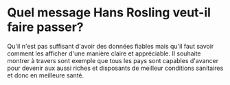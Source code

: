 # Quel message Hans Rosling veut-il faire passer?

Qu'il n'est pas suffisant d'avoir des données fiables mais qu'il faut savoir comment les afficher d'une manière claire et appréciable.
Il souhaite  montrer à travers sont exemple que tous les pays sont capables d'avancer pour devenir aux aussi riches et disposants de meilleur conditions sanitaires et donc en meilleure santé.